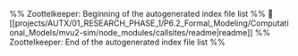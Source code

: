 %% Zoottelkeeper: Beginning of the autogenerated index file list  %%
📄 [[projects/AUTX/01_RESEARCH_PHASE_1/P6.2_Formal_Modeling/Computational_Models/mvu2-sim/node_modules/callsites/readme|readme]]
%% Zoottelkeeper: End of the autogenerated index file list  %%
